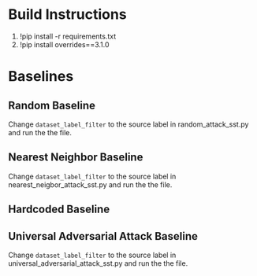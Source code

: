 # Build Instructions

1. !pip install -r requirements.txt
2. !pip install overrides==3.1.0

# Baselines

## Random Baseline
Change `dataset_label_filter` to the source label in random_attack_sst.py and run the the file.

## Nearest Neighbor Baseline
Change `dataset_label_filter` to the source label in nearest_neigbor_attack_sst.py and run the the file.

## Hardcoded Baseline

## Universal Adversarial Attack Baseline
Change `dataset_label_filter` to the source label  in universal_adversarial_attack_sst.py and run the the file.